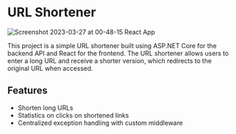 

# URL Shortener
![Screenshot 2023-03-27 at 00-48-15 React App](https://user-images.githubusercontent.com/38664747/227794517-244b90b0-b48f-4c97-bfcd-7504d98b5db6.png)

This project is a simple URL shortener built using ASP.NET Core for the backend API and React for the frontend. The URL shortener allows users to enter a long URL and receive a shorter version, which redirects to the original URL when accessed.

## Features

- Shorten long URLs
- Statistics on clicks on shortened links
- Centralized exception handling with custom middleware


  
